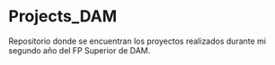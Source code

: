 # Projects_DAM
Repositorio donde se encuentran los proyectos realizados durante mi segundo año del FP Superior de DAM.

